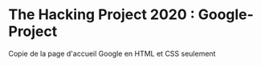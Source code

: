 # The Hacking Project 2020 : Google-Project

Copie de la page d'accueil Google en HTML et CSS seulement
